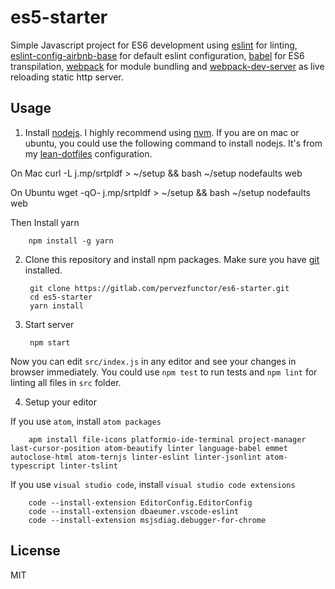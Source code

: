# es5-starter

Simple Javascript project for ES6 development using [eslint](http://eslint.org/) for linting, [eslint-config-airbnb-base](https://www.npmjs.com/package/eslint-config-airbnb-base) for default eslint configuration, [babel](https://babeljs.io) for ES6 transpilation, [webpack](http://webpack.github.io/docs/) for module bundling and  [webpack-dev-server](https://webpack.github.io/docs/webpack-dev-server.html) as live reloading static http server.

## Usage

1. Install [nodejs](https://nodejs.org/en/). I highly recommend using [nvm](https://github.com/creationix/nvm). If you are on mac or ubuntu, you could use the following command to install nodejs. It's from my [lean-dotfiles](https://gitlab.com/seartipy/lean-dotfiles) configuration.

  On Mac
        curl -L j.mp/srtpldf > ~/setup && bash ~/setup nodefaults web

  On Ubuntu
        wget -qO- j.mp/srtpldf > ~/setup && bash ~/setup nodefaults web

  Then Install yarn

        npm install -g yarn

2. Clone this repository and install npm packages. Make sure you have [git](https://git-scm.com/) installed.

        git clone https://gitlab.com/pervezfunctor/es6-starter.git
        cd es5-starter
        yarn install

3. Start server

        npm start

  Now you can edit `src/index.js` in any editor and see your changes in browser immediately. You could use `npm test` to run tests and `npm lint` for linting all files in `src` folder.

4. Setup your editor

  If you use `atom`, install `atom packages`

        apm install file-icons platformio-ide-terminal project-manager last-cursor-position atom-beautify linter language-babel emmet autoclose-html atom-ternjs linter-eslint linter-jsonlint atom-typescript linter-tslint

  If you use `visual studio code`, install `visual studio code extensions`

        code --install-extension EditorConfig.EditorConfig
        code --install-extension dbaeumer.vscode-eslint
        code --install-extension msjsdiag.debugger-for-chrome     

## License

MIT
